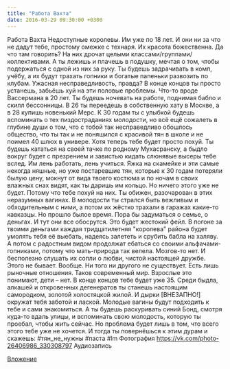 ```yaml
---
title: "Работа Вахта"
date: 2016-03-29 09:30:00 +0300
---
```


Работа Вахта
Недоступные королевы. Им уже по 18 лет. И они ни за что не дадут тебе, простому омежке с технаря. Их красота божественна. Да что там говорить? На них дрочат целыми классами/группами/коллективами. А ты лежишь и плачешь в подушку, мечтая о том, чтобы подержаться с одной из них за руку. Ты будешь задрачивать в комп, учёбу, а их будут трахать гопники и богатые папеньки развозить по клубам.
Ужасная несправедливость, правда? В конце концов ты просто устанешь, забьёшь хуй на эти половые проблемы. Что-то вроде Вассермана в 20 лет. Ты будешь ночевать на работе, поднимая бабло и скилл бессонницы. В 26 ты переедешь в собственную хату в Москве, а в 28 купишь новенький Мерс. К 30 годам ты с улыбкой будешь вспоминать о тех пиздостраданиях молодости, но всё ещё сожалеть в глубине души о том, что с тобой так несправедливо обошлось общество, что ты так и не поняшился с красивой тян в школе и не поимел 40 шлюх в универе. Хотя теперь тебе будет просто похуй. Ты будешь кататься на своей тачке по родному Мухасранску, а быдло вокруг будет с презрением и завистью кидать слюнявые высеры тебе вслед. Им лень работать, лень учиться. Яжка на скамейке и эти самые некогда няшные, но уже постаревшие тян, которые к 30 годам потеряли былую цену, мокнут от вида твоего костюма и по ночам в своих влажных снах видят, как ты даришь им кольцо.
Но ничего этого уже не будет. Потому что тебе похуй на них. Ты обижен, разочарован в этих неразумных вагинах. В молодости ты стрался быть вежливым и обходительным с ними, а потом их жёстко трахали в гаражах какие-то кавказцы. Но прошло былое время. Пора бы задуматься о семье, о деньгах. И тут они все обосрутся. Это будет жестокий фейл. В погоне за твоими деньгами каждая тридцатилетняя "королева" района будет умолять тебя её выебать, надеясь залететь и срубить бабла на халяву. А потом с радостным видом продолжат ебаться со своими альфачами-гопниками, потому что мать-природа так велела. Мозгов-то нет. И бесполезно слушать их сопли о любви, чистой настоящей дружбе. Этого не бывает. Вообще. Ни того ни другого не существует. Есть лишь рыночные отношения. Таков современный мир. Взрослые это понимают, дети – нет.
В конце концов тебе будет уже 35. Среди быдла, алкашей и откровенных дегенератов ты станешь настоящим самородком, золотой холостяцкой жилой. И дырки [ВНЕЗАПНО!] окружат тебя заботой и лаской. Молодые вагины будут подходить к тебе и сами знакомиться. А ты будешь раскуривать синий Бонд, смотря куда-то вдаль улицы, и вспоминать свою молодость, которую ты проебал, чтобы жить сейчас. Но проблема будет лишь в том, что всего этого тебе уже не хочется. И тогда ты повернёшься к этим дурам и скажешь: #тян_не_нужны #паста #lm
Фотография
<a class="vk-attach" href="https://vk.com/photo-26406986_330308797">https://vk.com/photo-26406986_330308797</a>
Аудиозапись

<a class="vk-attach" href="https://vk.com/photo-26406986_330308797">Вложение</a>
